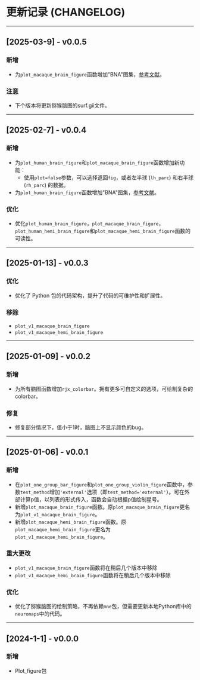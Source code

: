 # 更新记录 (CHANGELOG)

---

## [2025-03-9] - v0.0.5

### 新增

- 为`plot_macaque_brain_figure`函数增加"BNA"图集，[参考文献](https://doi.org/10.1016/j.scib.2024.03.031)。

### 注意

- 下个版本将更新猕猴脑图的surf.gii文件。

---

## [2025-02-7] - v0.0.4

### 新增

- 为`plot_human_brain_figure`和`plot_macaque_brain_figure`函数增加新功能：
  - 使用`plot=false`参数，可以选择返回`fig`，或者左半球 (`lh_parc`) 和右半球 (`rh_parc`) 的数据。
- 为`plot_human_brain_figure`函数增加"BNA"图集，[参考文献](https://doi.org/10.1093/cercor/bhw157)。

### 优化

- 优化`plot_human_brain_figure`，`plot_macaque_brain_figure`，`plot_human_hemi_brain_figure`和`plot_macaque_hemi_brain_figure`函数的可读性。

---

## [2025-01-13] - v0.0.3

### 优化

- 优化了 Python 包的代码架构，提升了代码的可维护性和扩展性。

### 移除

- `plot_v1_macaque_brain_figure`
- `plot_v1_macaque_hemi_brain_figure`

---

## [2025-01-09] - v0.0.2

### 新增

- 为所有脑图函数增加`rjx_colorbar`。拥有更多可自定义的选项，可绘制复杂的colorbar。

### 修复

- 修复部分情况下，值小于1时，脑图上不显示颜色的bug。

---

## [2025-01-06] - v0.0.1

### 新增

- 在`plot_one_group_bar_figure`和`plot_one_group_violin_figure`函数中，参数`test_method`增加`'external'`选项（即`test_method='external'`）。可在外部计算p值，以列表的形式传入，函数会自动根据p值绘制星号。
- 新增`plot_macaque_brain_figure`函数。原`plot_macaque_brain_figure`更名为`plot_v1_macaque_brain_figure`。
- 新增`plot_macaque_hemi_brain_figure`函数。原`plot_macaque_hemi_brain_figure`更名为`plot_v1_macaque_hemi_brain_figure`。

### 重大更改

- `plot_v1_macaque_brain_figure`函数将在稍后几个版本中移除
- `plot_v1_macaque_hemi_brain_figure`函数将在稍后几个版本中移除

### 优化
- 优化了猕猴脑图的绘制策略，不再依赖`mne`包，但需要更新本地Python库中的`neuromaps`中的代码。

---

## [2024-1-1] - v0.0.0

### 新增
- Plot_figure包
